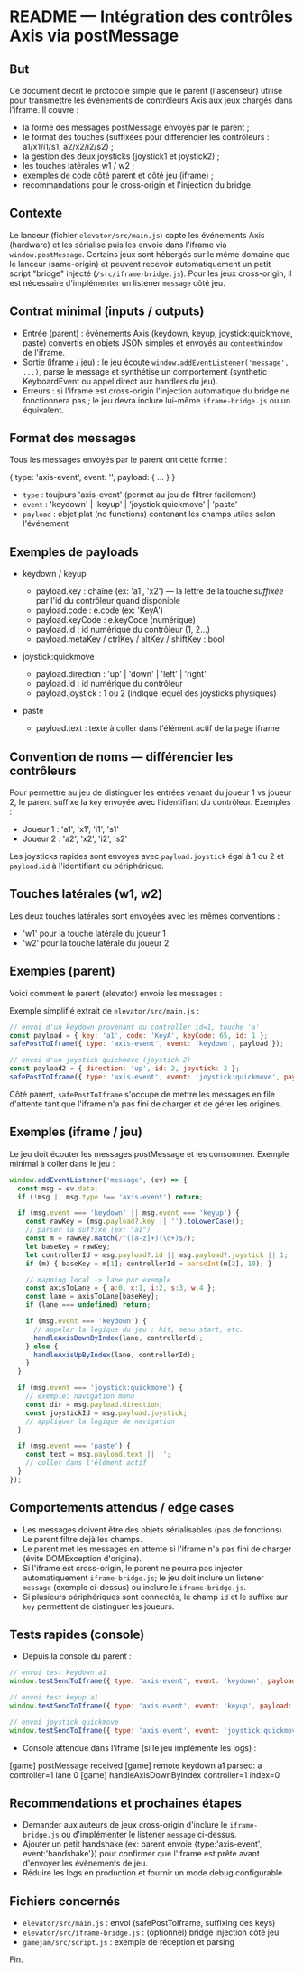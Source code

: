 README — Intégration des contrôles Axis via postMessage
=====================================================

But
---
Ce document décrit le protocole simple que le parent (l'ascenseur) utilise pour transmettre les événements de contrôleurs Axis aux jeux chargés dans l'iframe. Il couvre :

- la forme des messages postMessage envoyés par le parent ;
- le format des touches (suffixées pour différencier les contrôleurs : a1/x1/i1/s1, a2/x2/i2/s2) ;
- la gestion des deux joysticks (joystick1 et joystick2) ;
- les touches latérales w1 / w2 ;
- exemples de code côté parent et côté jeu (iframe) ;
- recommandations pour le cross-origin et l'injection du bridge.

Contexte
--------
Le lanceur (fichier `elevator/src/main.js`) capte les événements Axis (hardware) et les sérialise puis les envoie dans l'iframe via `window.postMessage`. Certains jeux sont hébergés sur le même domaine que le lanceur (same-origin) et peuvent recevoir automatiquement un petit script "bridge" injecté (`/src/iframe-bridge.js`). Pour les jeux cross-origin, il est nécessaire d'implémenter un listener `message` côté jeu.

Contrat minimal (inputs / outputs)
----------------------------------
- Entrée (parent) : événements Axis (keydown, keyup, joystick:quickmove, paste) convertis en objets JSON simples et envoyés au `contentWindow` de l'iframe.
- Sortie (iframe / jeu) : le jeu écoute `window.addEventListener('message', ...)`, parse le message et synthétise un comportement (synthetic KeyboardEvent ou appel direct aux handlers du jeu).
- Erreurs : si l'iframe est cross-origin l'injection automatique du bridge ne fonctionnera pas ; le jeu devra inclure lui-même `iframe-bridge.js` ou un équivalent.

Format des messages
-------------------
Tous les messages envoyés par le parent ont cette forme :

{ type: 'axis-event', event: '<eventName>', payload: { ... } }

- `type` : toujours 'axis-event' (permet au jeu de filtrer facilement)
- `event` : 'keydown' | 'keyup' | 'joystick:quickmove' | 'paste'
- `payload` : objet plat (no functions) contenant les champs utiles selon l'événement

Exemples de payloads
--------------------
- keydown / keyup
  - payload.key : chaîne (ex: 'a1', 'x2') — la lettre de la touche *suffixée* par l'id du contrôleur quand disponible
  - payload.code : e.code (ex: 'KeyA')
  - payload.keyCode : e.keyCode (numérique)
  - payload.id : id numérique du contrôleur (1, 2...)
  - payload.metaKey / ctrlKey / altKey / shiftKey : bool

- joystick:quickmove
  - payload.direction : 'up' | 'down' | 'left' | 'right'
  - payload.id : id numérique du contrôleur
  - payload.joystick : 1 ou 2 (indique lequel des joysticks physiques)

- paste
  - payload.text : texte à coller dans l'élément actif de la page iframe

Convention de noms — différencier les contrôleurs
-------------------------------------------------
Pour permettre au jeu de distinguer les entrées venant du joueur 1 vs joueur 2, le parent suffixe la `key` envoyée avec l'identifiant du contrôleur. Exemples :

- Joueur 1 : 'a1', 'x1', 'i1', 's1'
- Joueur 2 : 'a2', 'x2', 'i2', 's2'

Les joysticks rapides sont envoyés avec `payload.joystick` égal à 1 ou 2 et `payload.id` à l'identifiant du périphérique.

Touches latérales (w1, w2)
--------------------------
Les deux touches latérales sont envoyées avec les mêmes conventions :
- 'w1' pour la touche latérale du joueur 1
- 'w2' pour la touche latérale du joueur 2

Exemples (parent)
------------------
Voici comment le parent (elevator) envoie les messages :

Exemple simplifié extrait de `elevator/src/main.js` :

```javascript
// envoi d'un keydown provenant du controller id=1, touche 'a'
const payload = { key: 'a1', code: 'KeyA', keyCode: 65, id: 1 };
safePostToIframe({ type: 'axis-event', event: 'keydown', payload });

// envoi d'un joystick quickmove (joystick 2)
const payload2 = { direction: 'up', id: 2, joystick: 2 };
safePostToIframe({ type: 'axis-event', event: 'joystick:quickmove', payload: payload2 });
```

Côté parent, `safePostToIframe` s'occupe de mettre les messages en file d'attente tant que l'iframe n'a pas fini de charger et de gérer les origines.

Exemples (iframe / jeu)
-----------------------
Le jeu doit écouter les messages postMessage et les consommer. Exemple minimal à coller dans le jeu :

```javascript
window.addEventListener('message', (ev) => {
  const msg = ev.data;
  if (!msg || msg.type !== 'axis-event') return;

  if (msg.event === 'keydown' || msg.event === 'keyup') {
    const rawKey = (msg.payload?.key || '').toLowerCase();
    // parser la suffixe (ex: "a1")
    const m = rawKey.match(/^([a-z]+)(\d+)$/);
    let baseKey = rawKey;
    let controllerId = msg.payload?.id || msg.payload?.joystick || 1;
    if (m) { baseKey = m[1]; controllerId = parseInt(m[2], 10); }

    // mapping local -> lane par exemple
    const axisToLane = { a:0, x:1, i:2, s:3, w:4 };
    const lane = axisToLane[baseKey];
    if (lane === undefined) return;

    if (msg.event === 'keydown') {
      // appeler la logique du jeu : hit, menu start, etc.
      handleAxisDownByIndex(lane, controllerId);
    } else {
      handleAxisUpByIndex(lane, controllerId);
    }
  }

  if (msg.event === 'joystick:quickmove') {
    // exemple: navigation menu
    const dir = msg.payload.direction;
    const joystickId = msg.payload.joystick;
    // appliquer la logique de navigation
  }

  if (msg.event === 'paste') {
    const text = msg.payload.text || '';
    // coller dans l'élément actif
  }
});
```

Comportements attendus / edge cases
-----------------------------------
- Les messages doivent être des objets sérialisables (pas de fonctions). Le parent filtre déjà les champs.
- Le parent met les messages en attente si l'iframe n'a pas fini de charger (évite DOMException d'origine).
- Si l'iframe est cross-origin, le parent ne pourra pas injecter automatiquement `iframe-bridge.js`; le jeu doit inclure un listener `message` (exemple ci-dessus) ou inclure le `iframe-bridge.js`.
- Si plusieurs périphériques sont connectés, le champ `id` et le suffixe sur `key` permettent de distinguer les joueurs.

Tests rapides (console)
-----------------------
- Depuis la console du parent :

```javascript
// envoi test keydown a1
window.testSendToIframe({ type: 'axis-event', event: 'keydown', payload: { key: 'a1', id: 1 } });

// envoi test keyup a1
window.testSendToIframe({ type: 'axis-event', event: 'keyup', payload: { key: 'a1', id: 1 } });

// envoi joystick quickmove
window.testSendToIframe({ type: 'axis-event', event: 'joystick:quickmove', payload: { direction: 'up', id: 2, joystick: 2 } });
```

- Console attendue dans l'iframe (si le jeu implémente les logs) :

[game] postMessage received
[game] remote keydown a1 parsed: a controller=1 lane 0
[game] handleAxisDownByIndex controller=1 index=0

Recommendations et prochaines étapes
-----------------------------------
- Demander aux auteurs de jeux cross-origin d'inclure le `iframe-bridge.js` ou d'implémenter le listener `message` ci-dessus.
- Ajouter un petit handshake (ex: parent envoie {type:'axis-event', event:'handshake'}) pour confirmer que l'iframe est prête avant d'envoyer les évènements de jeu.
- Réduire les logs en production et fournir un mode debug configurable.

Fichiers concernés
------------------
- `elevator/src/main.js` : envoi (safePostToIframe, suffixing des keys)
- `elevator/src/iframe-bridge.js` : (optionnel) bridge injection côté jeu
- `gamejam/src/script.js` : exemple de réception et parsing

Fin.
